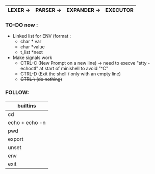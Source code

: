 
|LEXER ->|PARSER ->|EXPANDER ->|EXECUTOR|
|--|--|--|--|


### TO-DO now : 
- Linked list for ENV (format :
	-  char	* var
	- char *value
	- t_list	*next
- Make signals work
	- CTRL-C	(New Prompt on a new line) -> need to execve "stty -echoctl" at start of minishell to avoid "^C"
	- CTRL-D	(Exit the shell / only with an empty line)
	- ~~CTRL-\		(do nothing)~~

### FOLLOW:
| builtins |
|--|
| cd |
| echo + echo -n |
| pwd |
| export |
| unset |
| env |
| exit |
